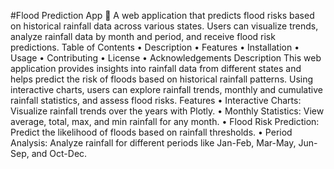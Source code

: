 #Flood Prediction App 🌊
A web application that predicts flood risks based on historical rainfall data across various states. Users can visualize trends, analyze rainfall data by month and period, and receive flood risk predictions.
Table of Contents
•	Description
•	Features
•	Installation
•	Usage
•	Contributing
•	License
•	Acknowledgements
Description
This web application provides insights into rainfall data from different states and helps predict the risk of floods based on historical rainfall patterns. Using interactive charts, users can explore rainfall trends, monthly and cumulative rainfall statistics, and assess flood risks.
Features
•	Interactive Charts: Visualize rainfall trends over the years with Plotly.
•	Monthly Statistics: View average, total, max, and min rainfall for any month.
•	Flood Risk Prediction: Predict the likelihood of floods based on rainfall thresholds.
•	Period Analysis: Analyze rainfall for different periods like Jan-Feb, Mar-May, Jun-Sep, and Oct-Dec.

